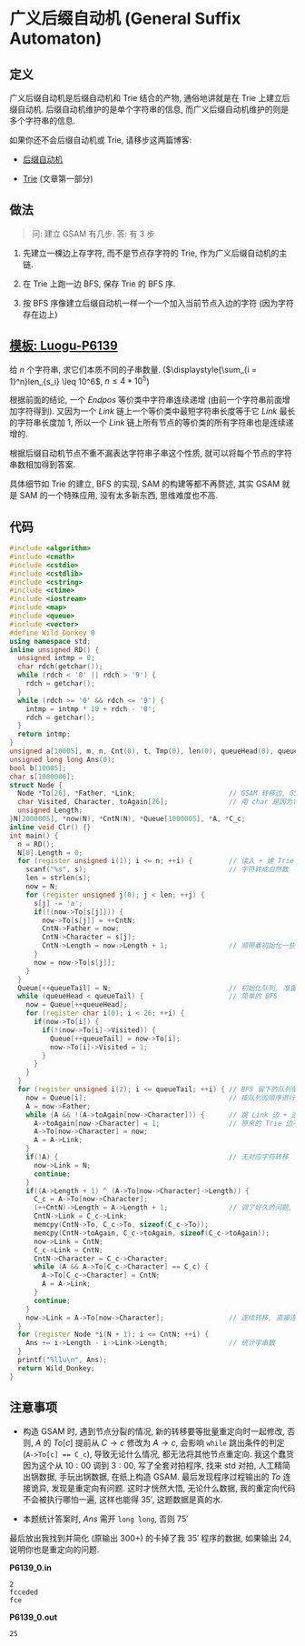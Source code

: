 # 广义后缀自动机 (General Suffix Automaton)

## 定义

广义后缀自动机是后缀自动机和 Trie 结合的产物, 通俗地讲就是在 Trie 上建立后缀自动机. 后缀自动机维护的是单个字符串的信息, 而广义后缀自动机维护的则是多个字符串的信息.

如果你还不会后缀自动机或 Trie, 请移步这两篇博客:

- [后缀自动机](https://www.luogu.com.cn/blog/Wild-Donkey/hou-zhui-zi-dong-ji-suffix-automaton)

- [Trie](https://www.luogu.com.cn/blog/Wild-Donkey/ac-zi-dong-ji-ahocorasickalgorithm) (文章第一部分)

## 做法

> 问: 建立 GSAM 有几步.
> 答: 有 $3$ 步

1. 先建立一棵边上存字符, 而不是节点存字符的 Trie, 作为广义后缀自动机的主链.

2. 在 Trie 上跑一边 BFS, 保存 Trie 的 BFS 序.

3. 按 BFS 序像建立后缀自动机一样一个一个加入当前节点入边的字符 (因为字符存在边上)

## [模板: Luogu-P6139](https://www.luogu.com.cn/problem/P6139)

给 $n$ 个字符串, 求它们本质不同的子串数量. ($\displaystyle{\sum_{i = 1}^n}len_{s_i} \leq 10^6$, $n \leq 4*10^5$)

根据前面的结论, 一个 $Endpos$ 等价类中字符串连续递增 (由前一个字符串前面增加字符得到). 又因为一个 $Link$ 链上一个等价类中最短字符串长度等于它 $Link$ 最长的字符串长度加 $1$, 所以一个 $Link$ 链上所有节点的等价类的所有字符串也是连续递增的.

根据后缀自动机节点不重不漏表达字符串子串这个性质, 就可以将每个节点的字符串数相加得到答案.

具体细节如 Trie 的建立, BFS 的实现, SAM 的构建等都不再赘述, 其实 GSAM 就是 SAM 的一个特殊应用, 没有太多新东西, 思维难度也不高.

## 代码

```cpp
#include <algorithm>
#include <cmath>
#include <cstdio>
#include <cstdlib>
#include <cstring>
#include <ctime>
#include <iostream>
#include <map>
#include <queue>
#include <vector>
#define Wild_Donkey 0
using namespace std;
inline unsigned RD() {
  unsigned intmp = 0;
  char rdch(getchar());
  while (rdch < '0' || rdch > '9') {
    rdch = getchar();
  }
  while (rdch >= '0' && rdch <= '9') {
    intmp = intmp * 10 + rdch - '0';
    rdch = getchar();
  }
  return intmp;
}
unsigned a[10005], m, n, Cnt(0), t, Tmp(0), len(0), queueHead(0), queueTail(0);
unsigned long long Ans(0); 
bool b[10005];
char s[1000006];
struct Node {
  Node *To[26], *Father, *Link;                       // GSAM 转移边, GSAM 父亲指针, 后缀链接指针 
  char Visited, Character, toAgain[26];               // 用 char 是因为它比 bool 快, toAgain[] 必要的话可以尝试用 unsigned 状压代替数组 
  unsigned Length;
}N[2000005], *now(N), *CntN(N), *Queue[1000005], *A, *C_c;
inline void Clr() {}
int main() {
  n = RD();
  N[0].Length = 0; 
  for (register unsigned i(1); i <= n; ++i) {         // 读入 + 建 Trie 
    scanf("%s", s);                                   // 字符转成自然数 
    len = strlen(s);
    now = N;
    for (register unsigned j(0); j < len; ++j) {
      s[j] -= 'a';
      if(!(now->To[s[j]])) {
        now->To[s[j]] = ++CntN;
        CntN->Father = now;
        CntN->Character = s[j];
        CntN->Length = now->Length + 1;               // 顺带着初始化一些信息 
      }
      now = now->To[s[j]];
    }
  }
  Queue[++queueTail] = N;                             // 初始化队列, 准备 BFS 
  while (queueHead < queueTail) {                     // 简单的 BFS 
    now = Queue[++queueHead];
    for (register char i(0); i < 26; ++i) {
      if(now->To[i]) {
        if(!(now->To[i]->Visited)) {
          Queue[++queueTail] = now->To[i];
          now->To[i]->Visited = 1;
        }
      }
    }
  }
  for (register unsigned i(2); i <= queueTail; ++i) { // BFS 留下的队列便是 BFS 序, 这便是一个普通的后缀自动机构建 
    now = Queue[i];                                   // 按队列的顺序进行插入, 保证 Link 跳到的节点已经插入 
    A = now->Father; 
    while (A && !(A->toAgain[now->Character])) {      // 跳 Link 边 + 连转移边 
      A->toAgain[now->Character] = 1;                 // 原来的 Trie 边不代表 GSAM 边, 这里的 toAgain 为真才说明 GSAM 有这个转移 
      A->To[now->Character] = now;
      A = A->Link;
    }
    if(!A) {                                          // 无对应字符转移 
      now->Link = N;
      continue;
    }
    if((A->Length + 1) ^ (A->To[now->Character]->Length)) {
      C_c = A->To[now->Character];
      (++CntN)->Length = A->Length + 1;               // 调了好久的问题, 不要在重定向之前自作主张提前转移 A->c 
      CntN->Link = C_c->Link;
      memcpy(CntN->To, C_c->To, sizeof(C_c->To));
      memcpy(CntN->toAgain, C_c->toAgain, sizeof(C_c->toAgain));
      now->Link = CntN;
      C_c->Link = CntN;
      CntN->Character = C_c->Character;
      while (A && A->To[C_c->Character] == C_c) {
        A->To[C_c->Character] = CntN;
        A = A->Link; 
      }
      continue;
    }
    now->Link = A->To[now->Character];                // 连续转移, 直接连 Link 
  }
  for (register Node *i(N + 1); i <= CntN; ++i) {
    Ans += i->Length - i->Link->Length;               // 统计字串数 
  }
  printf("%llu\n", Ans);
  return Wild_Donkey;
}
```

## 注意事项

- 构造 GSAM 时, 遇到节点分裂的情况, 新的转移要等批量重定向时一起修改, 否则, $A$ 的 $To[c]$ 提前从 $C \rightarrow c$ 修改为 $A \rightarrow c$, 会影响 `while` 跳出条件的判定 (`A->To[c] == C_c`), 导致无论什么情况, 都无法将其他节点重定向. 我这个蠢货因为这个从 $10:00$ 调到 $3:00$, 写了全套对拍程序, 找来 std 对拍, 人工精简出锅数据, 手玩出锅数据, 在纸上构造 GSAM. 最后发现程序过程输出的 $To$ 连接诡异, 发现是重定向有问题. 这时才恍然大悟, 无论什么数据, 我的重定向代码不会被执行哪怕一遍, 这样也能得 $35'$, 这题数据是真的水.

- 本题统计答案时, $Ans$ 需开 `long long`, 否则 $75'$

最后放出我找到并简化 (原输出 $300+$) 的卡掉了我 $35'$ 程序的数据, 如果输出 $24$, 说明你也是重定向的问题.

**P6139_0.in**

```
2
fcceded
fce
```

**P6139_0.out**

```
25
```